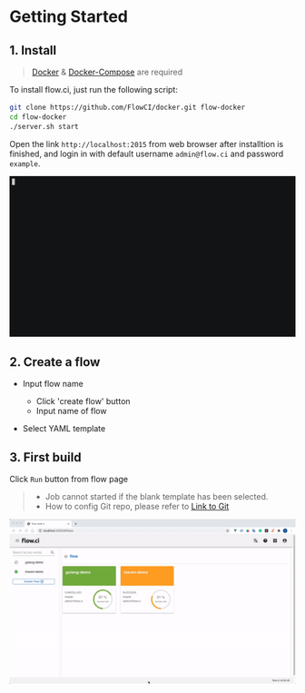 # Getting Started

## 1. Install

> [Docker](https://docs.docker.com/install/) & [Docker-Compose](https://docs.docker.com/compose/install/) are required

To install flow.ci, just run the following script:

```bash
git clone https://github.com/FlowCI/docker.git flow-docker
cd flow-docker
./server.sh start
```

Open the link `http://localhost:2015` from web browser after installtion is finished, and login in with default username `admin@flow.ci` and password `example`.

![cmd](../../src/start_server.gif)

## 2. Create a flow

- Input flow name
  - Click 'create flow' button
  - Input name of flow
  
- Select YAML template

## 3. First build

Click `Run` button from flow page

> - Job cannot started if the blank template has been selected.
> - How to config Git repo, please refer to [Link to Git](../git/index.md)

![start](../../src/create_flow_and_build.gif)
